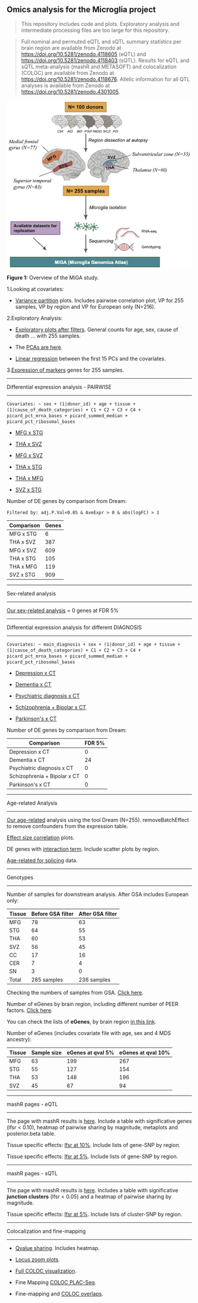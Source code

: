 ## Omics analysis for the Microglia project

> This repository includes code and plots. Exploratory analysis and intermediate processing files are too large for this repository.

> Full nominal and permuted eQTL and sQTL summary statistics per brain region are available from Zenodo at https://doi.org/10.5281/zenodo.4118605 (eQTL) and https://doi.org/10.5281/zenodo.4118403 (sQTL). Results for eQTL and sQTL meta-analysis (mashR and METASOFT) and colocalization (COLOC) are available from Zenodo at https://doi.org/10.5281/zenodo.4118676. Allelic information for all QTL analyses is available from Zenodo at https://doi.org/10.5281/zenodo.4301005.

<p align="center">
 <img src="https://github.com/RajLabMSSM/MiGA_public_release/blob/main/Fig1.png?raw=true">
</p>

**Figure 1:** Overview of the MiGA study. 

1.Looking at covariates:
 - [Variance partition](https://rajlabmssm.github.io/MiGA_public_release/exploratory_analysis/01_VP_255s.html) plots. Includes pairwise correlation plot, VP for 255 samples, VP by region and VP for European only (N=216).

2.Exploratory Analysis:
 - [Exploratory plots after filters](https://rajlabmssm.github.io/MiGA_public_release/exploratory_analysis/02_exploratory_filtered.html). General counts for age, sex, cause of death ... with 255 samples.

 - The [PCAs are here](https://rajlabmssm.github.io/MiGA_public_release/exploratory_analysis/03_PCAs_3rd.html).

 - [Linear regression](https://rajlabmssm.github.io/MiGA_public_release/exploratory_analysis/linear_reg_pinkheatmap.html) between the first 15 PCs and the covariates.

3.[Expression of markers](https://rajlabmssm.github.io/MiGA_public_release/exploratory_analysis/04_check_markers.html) genes for 255 samples.

***************************************
Differential expression analysis - PAIRWISE
***************************************
```
Covariates: ~ sex + (1|donor_id) + age + tissue + (1|cause_of_death_categories) + C1 + C2 + C3 + C4 + picard_pct_mrna_bases + picard_summed_median + picard_pct_ribosomal_bases
```
 - [MFG x STG](https://rajlabmssm.github.io/MiGA_public_release/DE_pairwise/MFGxSTG_3rd.html)

 - [THA x SVZ](https://rajlabmssm.github.io/MiGA_public_release/DE_pairwise/THAxSVZ_3rd.html)

 - [MFG x SVZ](https://rajlabmssm.github.io/MiGA_public_release/DE_pairwise/MFGxSVZ_3rd.html)

 - [THA x STG](https://rajlabmssm.github.io/MiGA_public_release/DE_pairwise/THAxSTG_3rd.html)

 - [THA x MFG](https://rajlabmssm.github.io/MiGA_public_release/DE_pairwise/THAxMFG_3rd.html)

 - [SVZ x STG](https://rajlabmssm.github.io/MiGA_public_release/DE_pairwise/SVZxSTG_3rd.html)

Number of DE genes by comparison from Dream:
```
Filtered by: adj.P.Val<0.05 & AveExpr > 0 & abs(logFC) > 1
```
| Comparison  | Genes |
| ------------- | ------ |
| MFG x STG  | 6 |
| THA x SVZ  | 387 |
| MFG x SVZ  | 609 |
| THA x STG  | 105 |
| THA x MFG  | 119 |
| SVZ x STG  | 909 |

***************************************
Sex-related analysis
***************************************

[Our sex-related analysis](https://rajlabmssm.github.io/MiGA_public_release/sex-related_analysis/sex_Dream_3rd.html) = 0 genes at FDR 5%

***************************************
Differential expression analysis for different DIAGNOSIS
***************************************
```
Covariates: ~ main_diagnosis + sex + (1|donor_id) + age + tissue + (1|cause_of_death_categories) + C1 + C2 + C3 + C4 + picard_pct_mrna_bases + picard_summed_median + picard_pct_ribosomal_bases
```
 - [Depression x CT](https://rajlabmssm.github.io/MiGA_public_release/DE_diagnosis/deg_depressionxct_dream.html)

 - [Dementia x CT](https://rajlabmssm.github.io/MiGA_public_release/DE_diagnosis/deg_dementiaxct_dream.html)

 - [Psychiatric diagnosis x CT](https://rajlabmssm.github.io/MiGA_public_release/DE_diagnosis/deg_psychiatricDiagxct_dream.html)

 - [Schizophrenia + Bipolar x CT](https://rajlabmssm.github.io/MiGA_public_release/DE_diagnosis/deg_schizophrenia_bipolarxCT_dream.html)

 - [Parkinson's x CT](https://rajlabmssm.github.io/MiGA_public_release/DE_diagnosis/deg_pdxct_dream.html)

Number of DE genes by comparison from Dream:

| Comparison  | FDR 5% |
| ------------- | ------ |
| Depression x CT  | 0 |
| Dementia x CT  | 24 |
| Psychiatric diagnosis x CT  | 0 |
| Schizophrenia + Bipolar x CT  | 0 |
| Parkinson's x CT  | 0 |

***************************************
Age-related Analysis
***************************************

[Our age-related](https://rajlabmssm.github.io/MiGA_public_release/age-related_analysis/age_dream_3ndpass.html) analysis using the tool Dream (N=255). removeBatchEffect to remove confounders from the expression table. 

[Effect size correlation](https://rajlabmssm.github.io/MiGA_public_release/age-related_analysis/effect_size_age.html) plots.

DE genes with [interaction term](https://rajlabmssm.github.io/MiGA_public_release/age-related_analysis/age_dream_3ndpass_interaction.html). Include scatter plots by region.

[Age-related for splicing](https://rajlabmssm.github.io/MiGA_public_release/age-related_analysis/age_splicing_analysis/age_related_sqtl.html) data. 

***************************************
Genotypes
***************************************

Number of samples for downstream analysis. After GSA includes European only:

| Tissue  | Before GSA filter | After GSA filter |
| ------------- | ------ | ------ |
| MFG  | 78  | 63  |
| STG  | 64  | 55  |
| THA  | 60  | 53  |
| SVZ  | 56  | 45  |
| CC  | 17  | 16  |
| CER  | 7  | 4  |
| SN  | 3  | 0  |
| Total | 285 samples | 236 samples |

Checking the numbers of samples from GSA. [Click here](https://rajlabmssm.github.io/MiGA_public_release/genotype/GSA/Microglia_Genotypes.html).

Number of eGenes by brain region, including different number of PEER factors. [Click here](https://rajlabmssm.github.io/MiGA_public_release/qtl_pages/sig_eGenes_peer_2nd.html).

You can check the lists of **eGenes**, by brain region [in this link](https://rajlabmssm.github.io/MiGA_public_release/qtl_pages/eQTLs_list_2nd.html).

Number of eGenes (includes covariate file with age, sex and 4 MDS ancestry):

| Tissue  | Sample size | eGenes at qval 5% | eGenes at qval 10% |
| ------------- | ------ | ------ | ------ |
| MFG  | 63  | 199  | 267  |
| STG  | 55  | 127  | 154  |
| THA  | 53  | 148  | 196  |
| SVZ  | 45  | 67  | 94  |

***************************************
mashR pages - eQTL
***************************************

The page with mashR results is [here](https://rajlabmssm.github.io/MiGA_public_release/mashr_pages/mashr_eqtl/pos_mashR_2nd.html). Include a table with significative genes (lfsr < 0.10), heatmap of pairwise sharing by magnitude, metaplots and posterior.beta table.

Tissue specific effects: [lfsr at 10%](https://rajlabmssm.github.io/MiGA_public_release/mashr_pages/mashr_eqtl/pos_mashR_specific_10per_2nd.html). Include lists of gene-SNP by region.

Tissue specific effects: [lfsr at 5%](https://rajlabmssm.github.io/MiGA_public_release/mashr_pages/mashr_eqtl/pos_mashR_specific_5per_2nd.html). Include lists of gene-SNP by region.

***************************************
mashR pages - sQTL
***************************************

The page with mashR results is [here](https://rajlabmssm.github.io/glia_omics/3rd_pass_mic_255s/mash_pages/pos_mashR_sQTL_3rd.html). Includes a table with significative **junction clusters** (lfsr < 0.05) and a heatmap of pairwise sharing by magnitude.

Tissue specific effects: [lfsr at 5%](https://rajlabmssm.github.io/glia_omics/3rd_pass_mic_255s/mash_pages/pos_mashR_sQTL_specific_5per3rd.html). Include lists of cluster-SNP by region.

**************************************
Colocalization and fine-mapping
***************************************

 - [Qvalue sharing](https://rajlabmssm.github.io/MiGA_public_release/qtl_analysis/qvalue_sharing.html). Includes heatmap. 

 - [Locus zoom plots](https://rajlabmssm.github.io/MiGA_public_release/qtl_analysis/locus_zoom_plots.html).

 - [Full COLOC visualization](https://rajlabmssm.github.io/MiGA_public_release/qtl_analysis/coloc_results.html).

 - Fine Mapping [COLOC PLAC-Seq](https://rajlabmssm.github.io/MiGA_public_release/qtl_analysis/coloc_fine_mapping_plac_seq.html).

 - Fine-mapping and [COLOC overlaps](https://rajlabmssm.github.io/MiGA_public_release/qtl_analysis/coloc_fine_mapping_overlaps.html).


